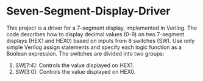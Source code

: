 # Seven-Segment-Display-Driver
This project is a driver for a 7-segment display, implemented in Verilog. The code describes how to display decimal values (0-9) on two 7-segment displays (HEX1 and HEX0) based on inputs from 8 switches (SW). Use only simple Verilog assign statements and specify each logic function as a Boolean expression.
The switches are divided into two groups:
1.  SW[7:4]: Controls the value displayed on HEX1.
2.  SW[3:0]: Controls the value displayed on HEX0.
